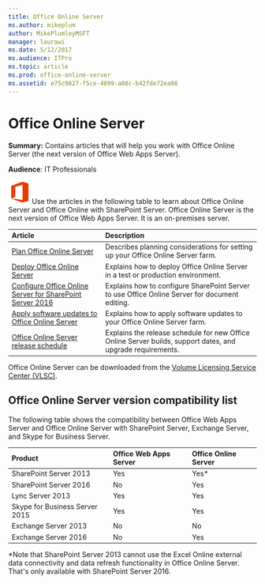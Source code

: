 ```yaml
---
title: Office Online Server
ms.author: mikeplum
author: MikePlumleyMSFT
manager: laurawi
ms.date: 5/12/2017
ms.audience: ITPro
ms.topic: article
ms.prod: office-online-server
ms.assetid: e75c9827-f5ce-4099-a08c-b42fde72ea98
---
```



# Office Online Server

 **Summary:** Contains articles that will help you work with Office Online Server (the next version of Office Web Apps Server).
  
    
    


 **Audience**: IT Professionals
  
    
    


![Office 2013 logo](images/Office2013Logo.png)Use the articles in the following table to learn about Office Online Server and Office Online with SharePoint Server. Office Online Server is the next version of Office Web Apps Server. It is an on-premises server.
  
    
    



|**Article**|**Description**|
|:-----|:-----|
| [Plan Office Online Server](plan-office-online-server.md) <br/> |Describes planning considerations for setting up your Office Online Server farm.  <br/> |
| [Deploy Office Online Server](deploy-office-online-server.md) <br/> |Explains how to deploy Office Online Server in a test or production environment.  <br/> |
| [Configure Office Online Server for SharePoint Server 2016](configure-office-online-server-for-sharepoint-server-2016/configure-office-online-server-for-sharepoint-server-2016.md) <br/> |Explains how to configure SharePoint Server to use Office Online Server for document editing.  <br/> |
| [Apply software updates to Office Online Server](apply-software-updates-to-office-online-server.md) <br/> |Explains how to apply software updates to your Office Online Server farm.  <br/> |
| [Office Online Server release schedule](office-online-server-release-schedule.md) <br/> |Explains the release schedule for new Office Online Server builds, support dates, and upgrade requirements.  <br/> |
   

Office Online Server can be downloaded from the  [Volume Licensing Service Center (VLSC)](https://go.microsoft.com/fwlink/p/?LinkId=256561).
  
    
    


## Office Online Server version compatibility list
<a name="version"> </a>

The following table shows the compatibility between Office Web Apps Server and Office Online Server with SharePoint Server, Exchange Server, and Skype for Business Server.
  
    
    


|**Product**|**Office Web Apps Server**|**Office Online Server**|
|:-----|:-----|:-----|
|SharePoint Server 2013  <br/> |Yes  <br/> |Yes*  <br/> |
|SharePoint Server 2016  <br/> |No  <br/> |Yes  <br/> |
|Lync Server 2013  <br/> |Yes  <br/> |Yes  <br/> |
|Skype for Business Server 2015  <br/> |Yes  <br/> |Yes  <br/> |
|Exchange Server 2013  <br/> |No  <br/> |No  <br/> |
|Exchange Server 2016  <br/> |No  <br/> |Yes  <br/> |
   
*Note that SharePoint Server 2013 cannot use the Excel Online external data connectivity and data refresh functionality in Office Online Server. That's only available with SharePoint Server 2016.
  
    
    

